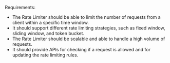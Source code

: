 Requirements:

- The Rate Limiter should be able to limit the number of requests from a client within a specific time window.
- It should support different rate limiting strategies, such as fixed window, sliding window, and token bucket.
- The Rate Limiter should be scalable and able to handle a high volume of requests.
- It should provide APIs for checking if a request is allowed and for updating the rate limiting rules.